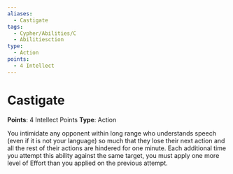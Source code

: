 ```yaml
---
aliases:
  - Castigate
tags:
  - Cypher/Abilities/C
  - Abilitiesction
type:
  - Action
points:
  - 4 Intellect
---
```


# Castigate

**Points**: 4 Intellect Points
**Type**: Action

You intimidate any opponent within long range who understands speech (even if it is not your language) so much that they lose their next action and all the rest of their actions are hindered for one minute. Each additional time you attempt this ability against the same target, you must apply one more level of Effort than you applied on the previous attempt.
